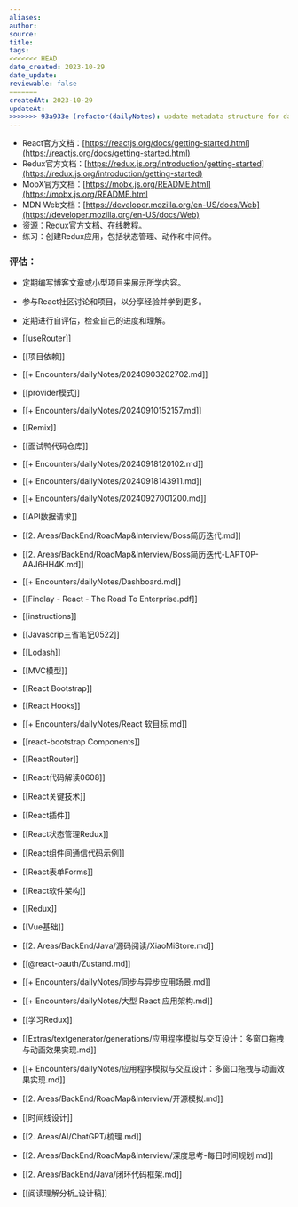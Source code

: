 ```yaml
---
aliases: 
author: 
source: 
title: 
tags: 
<<<<<<< HEAD
date_created: 2023-10-29
date_update: 
reviewable: false
=======
createdAt: 2023-10-29
updateAt:
>>>>>>> 93a933e (refactor(dailyNotes): update metadata structure for daily notes)
---
```

- React官方文档：[https://reactjs.org/docs/getting-started.html](https://reactjs.org/docs/getting-started.html)
- Redux官方文档：[https://redux.js.org/introduction/getting-started](https://redux.js.org/introduction/getting-started)
- MobX官方文档：[https://mobx.js.org/README.html](https://mobx.js.org/README.html
- MDN Web文档：[https://developer.mozilla.org/en-US/docs/Web](https://developer.mozilla.org/en-US/docs/Web)
- 资源：Redux官方文档、在线教程。
- 练习：创建Redux应用，包括状态管理、动作和中间件。


### 评估：

- 定期编写博客文章或小型项目来展示所学内容。
- 参与React社区讨论和项目，以分享经验并学到更多。
- 定期进行自评估，检查自己的进度和理解。

- [[useRouter]]
- [[项目依赖]]
- [[+ Encounters/dailyNotes/20240903202702.md]]
- [[provider模式]]
- [[+ Encounters/dailyNotes/20240910152157.md]]
- [[Remix]]
- [[面试鸭代码仓库]]
- [[+ Encounters/dailyNotes/20240918120102.md]]
- [[+ Encounters/dailyNotes/20240918143911.md]]
- [[+ Encounters/dailyNotes/20240927001200.md]]
- [[API数据请求]]
- [[2. Areas/BackEnd/RoadMap&Interview/Boss简历迭代.md]]
- [[2. Areas/BackEnd/RoadMap&Interview/Boss简历迭代-LAPTOP-AAJ6HH4K.md]]
- [[+ Encounters/dailyNotes/Dashboard.md]]
- [[Findlay - React - The Road To Enterprise.pdf]]
- [[instructions]]
- [[Javascrip三省笔记0522]]
- [[Lodash]]
- [[MVC模型]]
- [[React Bootstrap]]
- [[React Hooks]]
- [[+ Encounters/dailyNotes/React 软目标.md]]
- [[react-bootstrap Components]]
- [[ReactRouter]]
- [[React代码解读0608]]
- [[React关键技术]]
- [[React插件]]
- [[React状态管理Redux]]
- [[React组件间通信代码示例]]
- [[React表单Forms]]
- [[React软件架构]]
- [[Redux]]
- [[Vue基础]]
- [[2. Areas/BackEnd/Java/源码阅读/XiaoMiStore.md]]
- [[@react-oauth/Zustand.md]]
- [[+ Encounters/dailyNotes/同步与异步应用场景.md]]
- [[+ Encounters/dailyNotes/大型 React 应用架构.md]]
- [[学习Redux]]
- [[Extras/textgenerator/generations/应用程序模拟与交互设计：多窗口拖拽与动画效果实现.md]]
- [[+ Encounters/dailyNotes/应用程序模拟与交互设计：多窗口拖拽与动画效果实现.md]]
- [[2. Areas/BackEnd/RoadMap&Interview/开源模拟.md]]
- [[时间线设计]]
- [[2. Areas/AI/ChatGPT/梳理.md]]
- [[2. Areas/BackEnd/RoadMap&Interview/深度思考-每日时间规划.md]]
- [[2. Areas/BackEnd/Java/闭环代码框架.md]]
- [[阅读理解分析_设计稿]]
